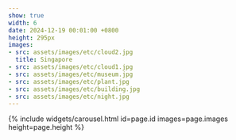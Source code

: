 ```yaml
---
show: true
width: 6
date: 2024-12-19 00:01:00 +0800
height: 295px
images:
- src: assets/images/etc/cloud2.jpg
  title: Singapore
- src: assets/images/etc/cloud1.jpg
- src: assets/images/etc/museum.jpg
- src: assets/images/etc/plant.jpg
- src: assets/images/etc/building.jpg
- src: assets/images/etc/night.jpg
---
```


{% include widgets/carousel.html id=page.id images=page.images height=page.height %}
